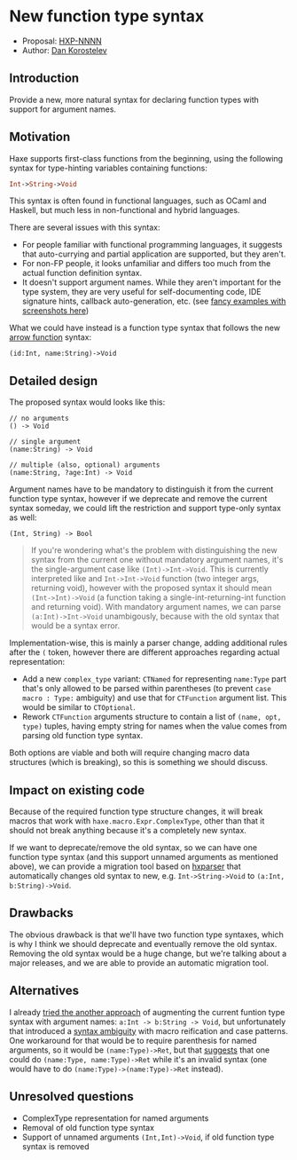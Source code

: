 # New function type syntax

* Proposal: [HXP-NNNN](0000-new-function-type.md)
* Author: [Dan Korostelev](https://github.com/nadako)

## Introduction

Provide a new, more natural syntax for declaring function types with support for argument names.

## Motivation

Haxe supports first-class functions from the beginning, using the following syntax for type-hinting variables containing functions:

```haxe
Int->String->Void
```

This syntax is often found in functional languages, such as OCaml and Haskell, but much less in non-functional and hybrid languages.

There are several issues with this syntax:

 * For people familiar with functional programming languages, it suggests that auto-currying and partial application are supported, but they aren't.
 * For non-FP people, it looks unfamiliar and differs too much from the actual function definition syntax.
 * It doesn't support argument names. While they aren't important for the type system, they are very useful for self-documenting code, IDE signature hints, callback auto-generation, etc. (see [fancy examples with screenshots here](https://github.com/HaxeFoundation/haxe/pull/6428#issue-239976019))

What we could have instead is a function type syntax that follows the new [arrow function](https://github.com/HaxeFoundation/haxe-evolution/blob/master/proposals/0002-arrow-functions.md) syntax:

```
(id:Int, name:String)->Void
```

## Detailed design

The proposed syntax would looks like this:

```
// no arguments
() -> Void

// single argument
(name:String) -> Void

// multiple (also, optional) arguments
(name:String, ?age:Int) -> Void
```

Argument names have to be mandatory to distinguish it from the current function type syntax,
however if we deprecate and remove the current syntax someday, we could lift the restriction
and support type-only syntax as well:

```
(Int, String) -> Bool
```

> If you're wondering what's the problem with distinguishing the new syntax from the current one without mandatory argument names, it's the single-argument case like `(Int)->Int->Void`. This is currently interpreted like and `Int->Int->Void` function (two integer args, returning void),
however with the proposed syntax it should mean `(Int->Int)->Void` (a function taking a single-int-returning-int function and returning void). With mandatory argument names, we can parse
`(a:Int)->Int->Void` unambigously, because with the old syntax that would be a syntax error.

Implementation-wise, this is mainly a parser change, adding additional rules after the `(` token,
however there are different approaches regarding actual representation:

 * Add a new `complex_type` variant: `CTNamed` for representing `name:Type` part that's only allowed to be parsed within parentheses (to prevent `case macro : Type:` ambiguity) and use that for `CTFunction` argument list. This would be similar to `CTOptional`.
 * Rework `CTFunction` arguments structure to contain a list of `(name, opt, type)` tuples, having empty string for names when the value comes from parsing old function type syntax.

Both options are viable and both will require changing macro data structures (which is breaking), so this is something we should discuss.

## Impact on existing code

Because of the required function type structure changes, it will break macros that work
with `haxe.macro.Expr.ComplexType`, other than that it should not break anything because
it's a completely new syntax.

If we want to deprecate/remove the old syntax, so we can have one function type syntax (and
this support unnamed arguments as mentioned above), we can provide a migration tool based on
[hxparser](https://github.com/vshaxe/hxparser) that automatically changes old syntax to new,
e.g. `Int->String->Void` to `(a:Int, b:String)->Void`.

## Drawbacks

The obvious drawback is that we'll have two function type syntaxes, which is why I think we should
 deprecate and eventually remove the old syntax. Removing the old syntax would be a huge change, but
we're talking about a major releases, and we are able to provide an automatic migration tool.

## Alternatives

I already [tried the another approach](https://github.com/HaxeFoundation/haxe/pull/6428) of augmenting the current funtion type syntax with argument names: `a:Int -> b:String -> Void`,
but unfortunately that introduced a [syntax ambiguity](https://github.com/HaxeFoundation/haxe/issues/6433) with macro reification and case patterns. One workaround for that would be to require parenthesis for named arguments, so it would be `(name:Type)->Ret`, but that [suggests](https://github.com/HaxeFoundation/haxe/pull/6428#issuecomment-312671102) that one could do `(name:Type, name:Type)->Ret` while it's an invalid syntax (one would have to do `(name:Type)->(name:Type)->Ret` instead).

## Unresolved questions

 * ComplexType representation for named arguments
 * Removal of old function type syntax
 * Support of unnamed arguments `(Int,Int)->Void`, if old function type syntax is removed
